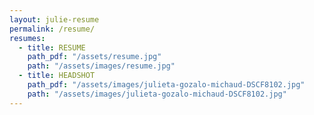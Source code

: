 ```yaml
---
layout: julie-resume
permalink: /resume/
resumes:
  - title: RESUME
    path_pdf: "/assets/resume.jpg"
    path: "/assets/images/resume.jpg"
  - title: HEADSHOT
    path_pdf: "/assets/images/julieta-gozalo-michaud-DSCF8102.jpg"
    path: "/assets/images/julieta-gozalo-michaud-DSCF8102.jpg"
---
```

